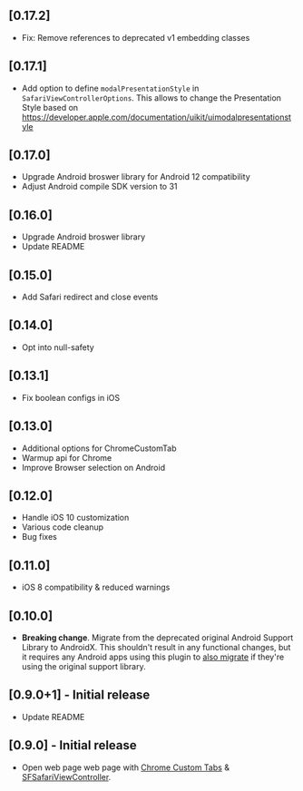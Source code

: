 ## [0.17.2]

- Fix: Remove references to deprecated v1 embedding classes

## [0.17.1]

- Add option to define `modalPresentationStyle` in `SafariViewControllerOptions`. This allows to change the Presentation Style based on https://developer.apple.com/documentation/uikit/uimodalpresentationstyle

## [0.17.0]

- Upgrade Android broswer library for Android 12 compatibility
- Adjust Android compile SDK version to 31

## [0.16.0]

- Upgrade Android broswer library
- Update README

## [0.15.0]

- Add Safari redirect and close events

## [0.14.0]

- Opt into null-safety

## [0.13.1]

- Fix boolean configs in iOS

## [0.13.0]

- Additional options for ChromeCustomTab
- Warmup api for Chrome
- Improve Browser selection on Android

## [0.12.0]

- Handle iOS 10 customization
- Various code cleanup
- Bug fixes

## [0.11.0]

- iOS 8 compatibility & reduced warnings

## [0.10.0]

- **Breaking change**. Migrate from the deprecated original Android Support
  Library to AndroidX. This shouldn't result in any functional changes, but it
  requires any Android apps using this plugin to [also
  migrate](https://developer.android.com/jetpack/androidx/migrate) if they're
  using the original support library.

## [0.9.0+1] - Initial release

- Update README

## [0.9.0] - Initial release

- Open web page web page with [Chrome Custom Tabs](https://developer.chrome.com/multidevice/android/customtabs) & [SFSafariViewController](https://developer.apple.com/documentation/safariservices/sfsafariviewcontroller).
